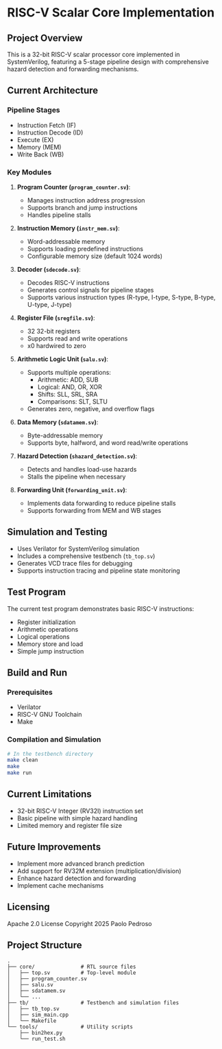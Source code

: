 # RISC-V Scalar Core Implementation

## Project Overview
This is a 32-bit RISC-V scalar processor core implemented in SystemVerilog, featuring a 5-stage pipeline design with comprehensive hazard detection and forwarding mechanisms.

## Current Architecture
### Pipeline Stages
- Instruction Fetch (IF)
- Instruction Decode (ID)
- Execute (EX)
- Memory (MEM)
- Write Back (WB)

### Key Modules
1. **Program Counter (`program_counter.sv`)**: 
   - Manages instruction address progression
   - Supports branch and jump instructions
   - Handles pipeline stalls

2. **Instruction Memory (`instr_mem.sv`)**: 
   - Word-addressable memory
   - Supports loading predefined instructions
   - Configurable memory size (default 1024 words)

3. **Decoder (`sdecode.sv`)**: 
   - Decodes RISC-V instructions
   - Generates control signals for pipeline stages
   - Supports various instruction types (R-type, I-type, S-type, B-type, U-type, J-type)

4. **Register File (`sregfile.sv`)**: 
   - 32 32-bit registers
   - Supports read and write operations
   - x0 hardwired to zero

5. **Arithmetic Logic Unit (`salu.sv`)**: 
   - Supports multiple operations:
     - Arithmetic: ADD, SUB
     - Logical: AND, OR, XOR
     - Shifts: SLL, SRL, SRA
     - Comparisons: SLT, SLTU
   - Generates zero, negative, and overflow flags

6. **Data Memory (`sdatamem.sv`)**: 
   - Byte-addressable memory
   - Supports byte, halfword, and word read/write operations

7. **Hazard Detection (`shazard_detection.sv`)**: 
   - Detects and handles load-use hazards
   - Stalls the pipeline when necessary

8. **Forwarding Unit (`forwarding_unit.sv`)**: 
   - Implements data forwarding to reduce pipeline stalls
   - Supports forwarding from MEM and WB stages

## Simulation and Testing
- Uses Verilator for SystemVerilog simulation
- Includes a comprehensive testbench (`tb_top.sv`)
- Generates VCD trace files for debugging
- Supports instruction tracing and pipeline state monitoring

## Test Program
The current test program demonstrates basic RISC-V instructions:
- Register initialization
- Arithmetic operations
- Logical operations
- Memory store and load
- Simple jump instruction

## Build and Run
### Prerequisites
- Verilator
- RISC-V GNU Toolchain
- Make

### Compilation and Simulation
```bash
# In the testbench directory
make clean
make
make run
```

## Current Limitations
- 32-bit RISC-V Integer (RV32I) instruction set
- Basic pipeline with simple hazard handling
- Limited memory and register file size

## Future Improvements
- Implement more advanced branch prediction
- Add support for RV32M extension (multiplication/division)
- Enhance hazard detection and forwarding
- Implement cache mechanisms

## Licensing
Apache 2.0 License
Copyright 2025 Paolo Pedroso

## Project Structure
```
.
├── core/               # RTL source files
│   ├── top.sv          # Top-level module
│   ├── program_counter.sv
│   ├── salu.sv
│   ├── sdatamem.sv
│   └── ...
├── tb/                 # Testbench and simulation files
│   ├── tb_top.sv
│   ├── sim_main.cpp
│   └── Makefile
└── tools/              # Utility scripts
    ├── bin2hex.py
    └── run_test.sh
```
